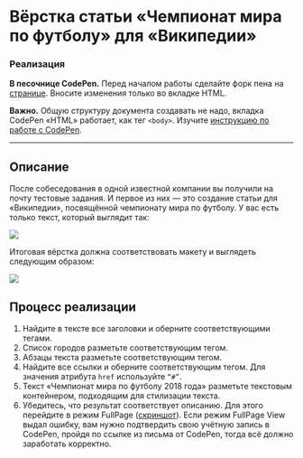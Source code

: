 # Вёрстка статьи «Чемпионат мира по футболу» для «Википедии»

### Реализация

**В песочнице CodePen.** Перед началом работы сделайте форк пена на [странице](https://codepen.io/Netology/pen/WgWrzV?editors=1000#0). Вносите изменения только во вкладке HTML.

**Важно.** Общую структуру документа создавать не надо, вкладка CodePen «HTML» работает, как тег `<body>`.
Изучите [инструкцию по работе с CodePen](https://github.com/netology-code/guides/tree/master/codepen).

---

## Описание

После собеседования в одной известной компании вы получили на почту тестовые задания. И первое из них &mdash; это создание статьи для «Википедии», посвящённой чемпионату мира по футболу. У вас есть только текст, который выглядит так:

![](https://netology-code.github.io/html-2-homeworks/sources/1-2/championship-task.jpg)

Итоговая вёрстка должна соответствовать макету и выглядеть следующим образом:

![](https://netology-code.github.io/html-2-homeworks/sources/1-2/championship-result-2.jpg)

## Процесс реализации

1. Найдите в тексте все заголовки и оберните соответствующими тегами.
2. Список городов разметьте соответствующим тегом.
3. Абзацы текста разметьте соответствующим тегом.
4. Найдите все ссылки и оберните соответствующим тегом. Для значения атрибута `href` используйте `“#”`.
5. Текст «Чемпионат мира по футболу 2018 года» разметьте текстовым контейнером, подходящим для стилизации текста.
6. Убедитесь, что результат соответствует описанию. Для этого перейдите в режим FullPage ([скриншот](/sources/screen.md)). Если режим FullPage View выдал ошибку, вам нужно подтвердить свою учётную запись в CodePen, пройдя по ссылке из письма от CodePen, тогда всё должно заработать корректно.

